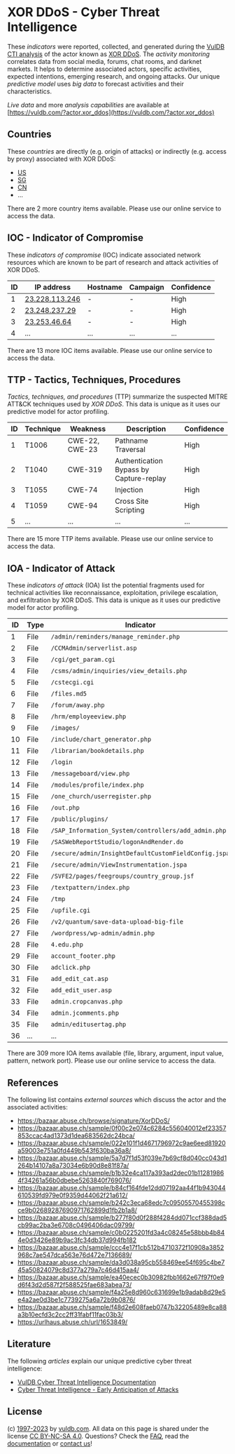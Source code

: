 # XOR DDoS - Cyber Threat Intelligence

These _indicators_ were reported, collected, and generated during the [VulDB CTI analysis](https://vuldb.com/?kb.cti) of the actor known as [XOR DDoS](https://vuldb.com/?actor.xor_ddos). The _activity monitoring_ correlates data from social media, forums, chat rooms, and darknet markets. It helps to determine associated actors, specific activities, expected intentions, emerging research, and ongoing attacks. Our unique _predictive model_ uses _big data_ to forecast activities and their characteristics.

_Live data_ and more _analysis capabilities_ are available at [https://vuldb.com/?actor.xor_ddos](https://vuldb.com/?actor.xor_ddos)

## Countries

These _countries_ are directly (e.g. origin of attacks) or indirectly (e.g. access by proxy) associated with XOR DDoS:

* [US](https://vuldb.com/?country.us)
* [SG](https://vuldb.com/?country.sg)
* [CN](https://vuldb.com/?country.cn)
* ...

There are 2 more country items available. Please use our online service to access the data.

## IOC - Indicator of Compromise

These _indicators of compromise_ (IOC) indicate associated network resources which are known to be part of research and attack activities of XOR DDoS.

ID | IP address | Hostname | Campaign | Confidence
-- | ---------- | -------- | -------- | ----------
1 | [23.228.113.246](https://vuldb.com/?ip.23.228.113.246) | - | - | High
2 | [23.248.237.29](https://vuldb.com/?ip.23.248.237.29) | - | - | High
3 | [23.253.46.64](https://vuldb.com/?ip.23.253.46.64) | - | - | High
4 | ... | ... | ... | ...

There are 13 more IOC items available. Please use our online service to access the data.

## TTP - Tactics, Techniques, Procedures

_Tactics, techniques, and procedures_ (TTP) summarize the suspected MITRE ATT&CK techniques used by _XOR DDoS_. This data is unique as it uses our predictive model for actor profiling.

ID | Technique | Weakness | Description | Confidence
-- | --------- | -------- | ----------- | ----------
1 | T1006 | CWE-22, CWE-23 | Pathname Traversal | High
2 | T1040 | CWE-319 | Authentication Bypass by Capture-replay | High
3 | T1055 | CWE-74 | Injection | High
4 | T1059 | CWE-94 | Cross Site Scripting | High
5 | ... | ... | ... | ...

There are 15 more TTP items available. Please use our online service to access the data.

## IOA - Indicator of Attack

These _indicators of attack_ (IOA) list the potential fragments used for technical activities like reconnaissance, exploitation, privilege escalation, and exfiltration by XOR DDoS. This data is unique as it uses our predictive model for actor profiling.

ID | Type | Indicator | Confidence
-- | ---- | --------- | ----------
1 | File | `/admin/reminders/manage_reminder.php` | High
2 | File | `/CCMAdmin/serverlist.asp` | High
3 | File | `/cgi/get_param.cgi` | High
4 | File | `/csms/admin/inquiries/view_details.php` | High
5 | File | `/cstecgi.cgi` | Medium
6 | File | `/files.md5` | Medium
7 | File | `/forum/away.php` | High
8 | File | `/hrm/employeeview.php` | High
9 | File | `/images/` | Medium
10 | File | `/include/chart_generator.php` | High
11 | File | `/librarian/bookdetails.php` | High
12 | File | `/login` | Low
13 | File | `/messageboard/view.php` | High
14 | File | `/modules/profile/index.php` | High
15 | File | `/one_church/userregister.php` | High
16 | File | `/out.php` | Medium
17 | File | `/public/plugins/` | High
18 | File | `/SAP_Information_System/controllers/add_admin.php` | High
19 | File | `/SASWebReportStudio/logonAndRender.do` | High
20 | File | `/secure/admin/InsightDefaultCustomFieldConfig.jspa` | High
21 | File | `/secure/admin/ViewInstrumentation.jspa` | High
22 | File | `/SVFE2/pages/feegroups/country_group.jsf` | High
23 | File | `/textpattern/index.php` | High
24 | File | `/tmp` | Low
25 | File | `/upfile.cgi` | Medium
26 | File | `/v2/quantum/save-data-upload-big-file` | High
27 | File | `/wordpress/wp-admin/admin.php` | High
28 | File | `4.edu.php` | Medium
29 | File | `account_footer.php` | High
30 | File | `adclick.php` | Medium
31 | File | `add_edit_cat.asp` | High
32 | File | `add_edit_user.asp` | High
33 | File | `admin.cropcanvas.php` | High
34 | File | `admin.jcomments.php` | High
35 | File | `admin/editusertag.php` | High
36 | ... | ... | ...

There are 309 more IOA items available (file, library, argument, input value, pattern, network port). Please use our online service to access the data.

## References

The following list contains _external sources_ which discuss the actor and the associated activities:

* https://bazaar.abuse.ch/browse/signature/XorDDoS/
* https://bazaar.abuse.ch/sample/0f00c2e074c6284c556040012ef23357853ccac4ad1373d1dea683562dc24bca/
* https://bazaar.abuse.ch/sample/022e101f1d4671796972c9ae6eed81920a59003e751a0fd449b543f630ba36a8/
* https://bazaar.abuse.ch/sample/5a7d7f1d53f039e7b69cf8d040cc043d1264b14107a8a73034e6b90d8e81f87a/
* https://bazaar.abuse.ch/sample/b1b32e4ca117a393ad2dec01b112819864f34261a56b0dbebe5263840f769076/
* https://bazaar.abuse.ch/sample/b84cf164fde12dd07192aa44f1b943044610539fd979e0f9359d44062f21a612/
* https://bazaar.abuse.ch/sample/b242c3eca68edc7c09505570455398cce9b02689287690971762899d1fb2b1a8/
* https://bazaar.abuse.ch/sample/b277f80d0f288f4284dd071ccf388dad5cb99ac2ba3e6708c0496406dac09799/
* https://bazaar.abuse.ch/sample/c0b0225201fd3a4c08245e58bbb4b844e0d3426e89b9ac3fc34db37d994fb182
* https://bazaar.abuse.ch/sample/ccc4e17f1cb512b4710372f10908a3852968c7ae547dca563e76d472e7136689/
* https://bazaar.abuse.ch/sample/da3d038a95cb558469ee54f695c4be745a50824079c8d377a279a7c46d415aa4/
* https://bazaar.abuse.ch/sample/ea40ecec0b30982fbb1662e67f97f0e9d6f43d2d587f2f588525fae683abea73/
* https://bazaar.abuse.ch/sample/f4a25e8d960c631699e1b9adab8d29e5e4a2ae0d3be1c7739275a6a72b9b0876/
* https://bazaar.abuse.ch/sample/f48d2e608faeb0747b32205489e8ca88a3b10ecfd3c2cc2ff31fabf11fac03b3/
* https://urlhaus.abuse.ch/url/1653849/

## Literature

The following _articles_ explain our unique predictive cyber threat intelligence:

* [VulDB Cyber Threat Intelligence Documentation](https://vuldb.com/?kb.cti)
* [Cyber Threat Intelligence - Early Anticipation of Attacks](https://www.scip.ch/en/?labs.20201022)

## License

(c) [1997-2023](https://vuldb.com/?kb.changelog) by [vuldb.com](https://vuldb.com/?kb.about). All data on this page is shared under the license [CC BY-NC-SA 4.0](https://creativecommons.org/licenses/by-nc-sa/4.0/). Questions? Check the [FAQ](https://vuldb.com/?kb.faq), read the [documentation](https://vuldb.com/?kb) or [contact us](https://vuldb.com/?contact)!
